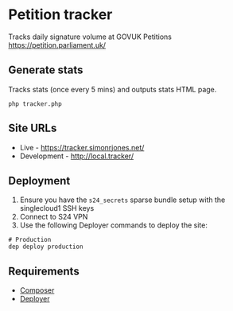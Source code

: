 # Petition tracker

Tracks daily signature volume at GOVUK Petitions https://petition.parliament.uk/

## Generate stats

Tracks stats (once every 5 mins) and outputs stats HTML page.

```
php tracker.php

```

## Site URLs

* Live - https://tracker.simonrjones.net/
* Development - http://local.tracker/

## Deployment

1. Ensure you have the `s24_secrets` sparse bundle setup with the singlecloud1 SSH keys
2. Connect to S24 VPN
3. Use the following Deployer commands to deploy the site:

```
# Production
dep deploy production
```

## Requirements

- [Composer](https://getcomposer.org/)
- [Deployer](https://deployer.org/)
